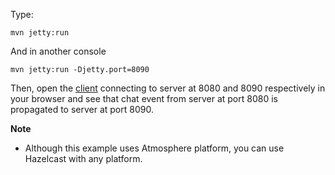 Type:

```
mvn jetty:run
```

And in another console

```
mvn jetty:run -Djetty.port=8090
```

Then, open the [client](http://jsbin.com/rumecasinocu/1/watch?js,console) connecting to server at 8080 and 8090 respectively in your browser and see that chat event from server at port 8080 is propagated to server at port 8090.

**Note**

* Although this example uses Atmosphere platform, you can use Hazelcast with any platform.